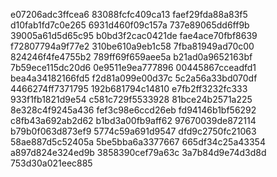 e07206adc3ffcea6
83088fcfc409ca13
faef29fda88a83f5
d10fab1fd7c0e265
6931d460f09c157a
737e89065dd6ff9b
39005a61d5d65c95
b0bd3f2cac0421de
fae4ace70fbf8639
f72807794a9f77e2
310be610a9eb1c58
7fba81949ad70c00
824246f4fe4755b2
789ff69f659aee5a
b21ad0a9652163bf
7b59ece115dc20d6
0e9511e9ea777896
00445867cceadfd1
bea4a34182166fd5
f2d81a099e00d37c
5c2a56a33bd070df
4466274ff7371795
192b681794c14810
e7fb2ff3232fc333
933f1fb1821d9e54
c581c729f5533928
81bce24b2571a225
8e328c4f9245a436
fef3c98e6ccd26eb
fd94146b1bf56292
c8fb43a692ab2d62
b1bd3a00fb9aff62
97670039de872114
b79b0f063d873ef9
5774c59a691d9547
dfd9c2750fc21063
58ae887d5c52405a
5be5bba6a3377667
665df34c25a43354
a897d824e324ed9b
3858390cef79a63c
3a7b84d9e74d3d8d
753d30a021eec885
